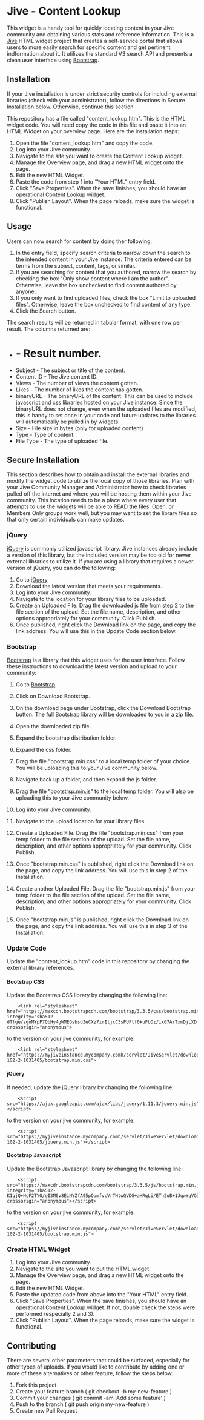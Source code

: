 Jive - Content Lookup
=====================

This widget is a handy tool for quickly locating content in your Jive community and obtaining various stats and reference information.  This is a [Jive](https://community.jivesoftware.com/welcome) HTML widget project that creates a self-service portal that allows users to more easily search for specific content and get pertinent indformation about it.  It utilizes the standard V3 search API and presents a clean user interface using [Bootstrap](http://getbootstrap.com/).


Installation
------------

If your Jive installation is under strict security controls for including external libraries (check with your administrator), follow the directions in Secure Installation below.  Otherwise, continue this section.

This repository has a file called "content_lookup.htm".  This is the HTML widget code.  You will need copy the code in this file and paste it into an HTML Widget on your overview page.  Here are the installation steps:

1. Open the file "content_lookup.htm" and copy the code.
4. Log into your Jive community.
5. Navigate to the site you want to create the Content Lookup widget.
6. Manage the Overview page, and drag a new HTML widget onto the page.
8. Edit the new HTML Widget.
9. Paste the code from step 1 into "Your HTML" entry field.
10. Click "Save Properties".  When the save finishes, you should have an operational Content Lookup widget.
11. Click "Publish Layout".  When the page reloads, make sure the widget is functional.


Usage
-----

Users can now search for content by doing ther following:

1. In the entry field, specify search criteria to narrow down the search to the intended content in your Jive instance.  The criteria entered can be terms from the subject, content, tags, or similar.
2. If you are searching for content that you authored, narrow the search by checking the box "Only show content where I am the author".  Otherwise, leave the box unchecked to find content authored by anyone.
3. If you only want to find uploaded files, check the box "Limit to uploaded files".  Otherwise, leave the box unchecked to find content of any type.
4. Click the Search button.

The search results will be returned in tabular format, with one row per result.  The columns returned are:

- # - Result number.
- Subject - The subject or title of the content.
- Content ID - The Jive content ID.
- Views - The number of views the content gotten.
- Likes - The number of likes the content has gotten.
- binaryURL - The binaryURL of the content.  This can be used to include javascript and css libraries hosted on your Jive instance.  Since the binaryURL does not change, even when the uploaded files are modified, this is handy to set once in your code and future updates to the libraries will automatically be pulled in by widgets.
- Size - File size in bytes (only for uploaded content)
- Type - Type of content.
- File Type - The type of uploaded file.


Secure Installation
-------------------

This section describes how to obtain and install the external libraries and modify the widget code to utilize the local copy of those libraries.  Plan with your Jive Community Manager and Administrator how to check libraries pulled off the internet and where you will be hosting them within your Jive community.  This location needs to be a place where every user that attempts to use the widgets will be able to READ the files.  Open, or Members Only groups work well, but you may want to set the library files so that only certain individuals can make updates.

### jQuery ###
[jQuery](https://jquery.com/) is commonly utilized javascript library.  Jive instances already include a version of this library, but the included version may be too old for newer external libraries to utilize it.  If you are using a library that requires a newer version of jQuery, you can do the following:

1. Go to [jQuery](http://jquery.com/download/)
2. Download the latest version that meets your requirements.
3. Log into your Jive community.
4. Navigate to the location for your library files to be uploaded.
5. Create an Uploaded File.  Drag the downloaded js file from step 2 to the file section of the upload.  Set the file name, description, and other options appropriately for your community.  Click Publish.
6. Once published, right click the Download link on the page, and copy the link address.  You will use this in the Update Code section below.

### Bootstrap ###
[Bootstrap](http://getbootstrap.com/) is a library that this widget uses for the user interface.  Follow these instructions to download the latest version and upload to your community:

1. Go to [Bootstrap](http://getbootstrap.com/)
2. Click on Download Bootstrap.
3. On the download page under Bootstrap, click the Download Bootstrap button.  The full Bootstrap library will be downloaded to you in a zip file.
4. Open the downloaded zip file.
5. Expand the bootstrap distribution folder.
6. Expand the css folder.
7. Drag the file "bootstrap.min.css" to a local temp folder of your choice.  You will be uploading this to your Jive community below.
8. Navigate back up a folder, and then expand the js folder.
9. Drag the file "bootstrsp.min.js" to the local temp folder.  You will also be uploading this to your Jive community below.
10. Log into your Jive community.
11. Navigate to the upload location for your library files.
12. Create a Uploaded File.  Drag the file "bootstrap.min.css" from your temp folder to the file section of the upload.  Set the file name, description, and other options appropriately for your community.  Click Publish.
13. Once "bootstrap.min.css" is published, right click the Download link on the page, and copy the link address.  You will use this in step 2 of the Installation.

15. Create another Uploaded File.  Drag the file "bootstrap.min.js" from your temp folder to the file section of the upload.  Set the file name, description, and other options appropriately for your community.  Click Publish.
16. Once "bootstrap.min.js" is published, right click the Download link on the page, and copy the link address.  You will use this in step 3 of the Installation.

### Update Code ###

Update the "content_lookup.htm" code in this repository by changing the external library references.

#### Bootstrap CSS ####
Update the Bootstrap CSS library by changing the following line:

```
    <link rel="stylesheet" href="https://maxcdn.bootstrapcdn.com/bootstrap/3.3.5/css/bootstrap.min.css" integrity="sha512-dTfge/zgoMYpP7QbHy4gWMEGsbsdZeCXz7irItjcC3sPUFtf0kuFbDz/ixG7ArTxmDjLXDmezHubeNikyKGVyQ==" crossorigin="anonymous">
```

to the version on your jive community, for example:

```
    <link rel="stylesheet" href="https://myjiveinstance.mycompany.comh/servlet/JiveServlet/downloadBody/421109-102-2-1031405/bootstrap.min.css">
```

#### jQuery ####

If needed, update the jQuery library by changing the following line:

```
    <script src="https://ajax.googleapis.com/ajax/libs/jquery/1.11.3/jquery.min.js"></script>
```

to the version on your jive community, for example:

```
    <script src="https://myjiveinstance.mycompany.comh/servlet/JiveServlet/downloadBody/421109-102-2-1031405/jquery.min.js"></script>
```

#### Bootstrap Javascript ####

Update the Bootstrap Javascript library by changing the following line:

```
    <script src="https://maxcdn.bootstrapcdn.com/bootstrap/3.3.5/js/bootstrap.min.js" integrity="sha512-K1qjQ+NcF2TYO/eI3M6v8EiNYZfA95pQumfvcVrTHtwQVDG+aHRqLi/ETn2uB+1JqwYqVG3LIvdm9lj6imS/pQ==" crossorigin="anonymous"></script>
```

to the version on your jive community, for example:

```
    <script src="https://myjiveinstance.mycompany.comh/servlet/JiveServlet/downloadBody/421109-102-2-1031405/bootstrap.min.js">
```

### Create HTML Widget ###

1. Log into your Jive community.
2. Navigate to the site you want to put the HTML widget.
3. Manage the Overview page, and drag a new HTML widget onto the page.
4. Edit the new HTML Widget.
5. Paste the updated code from above into the "Your HTML" entry field.
6. Click "Save Properties".  When the save finishes, you should have an operational Content Lookup widget.  If not, double check the steps were performed (especially 2 and 3).
25. Click "Publish Layout".  When the page reloads, make sure the widget is functional.


Contributing
------------

There are several other parameters that could be surfaced, especially for other types of uploads.  If you would like to contribute by adding one or more of these alternatives or other feature, follow the steps below:

1. Fork this project
2. Create your feature branch ( git checkout -b my-new-feature )
3. Commit your changes ( git commit -am 'Add some feature' )
4. Push to the branch ( git push origin my-new-feature )
5. Create new Pull Request